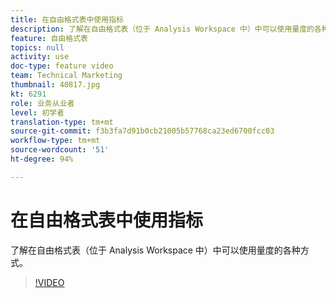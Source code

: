 ```yaml
---
title: 在自由格式表中使用指标
description: 了解在自由格式表（位于 Analysis Workspace 中）中可以使用量度的各种方式。
feature: 自由格式表
topics: null
activity: use
doc-type: feature video
team: Technical Marketing
thumbnail: 40817.jpg
kt: 6291
role: 业务从业者
level: 初学者
translation-type: tm+mt
source-git-commit: f3b3fa7d91b0cb21005b57768ca23ed6700fcc03
workflow-type: tm+mt
source-wordcount: '51'
ht-degree: 94%

---
```



# 在自由格式表中使用指标

了解在自由格式表（位于 Analysis Workspace 中）中可以使用量度的各种方式。

>[!VIDEO](https://video.tv.adobe.com/v/40817/?quality=12&learn=on)

